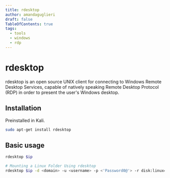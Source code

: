 ```yaml
---
title: rdesktop 
author: amandaguglieri
draft: false
TableOfContents: true
tags:
  - tools
  - windows
  - rdp
---
```


# rdesktop

rdesktop is an open source UNIX client for connecting to Windows Remote Desktop Services, capable of natively speaking Remote Desktop Protocol (RDP) in order to present the user's Windows desktop.

## Installation

Preinstalled in Kali.

```bash
sudo apt-get install rdesktop
```


## Basic usage

```bash
rdesktop $ip

# Mounting a Linux Folder Using rdesktop
rdesktop $ip -d <domain> -u <username> -p <'Password0@'> -r disk:linux='/home/user/rdesktop/files'
```
